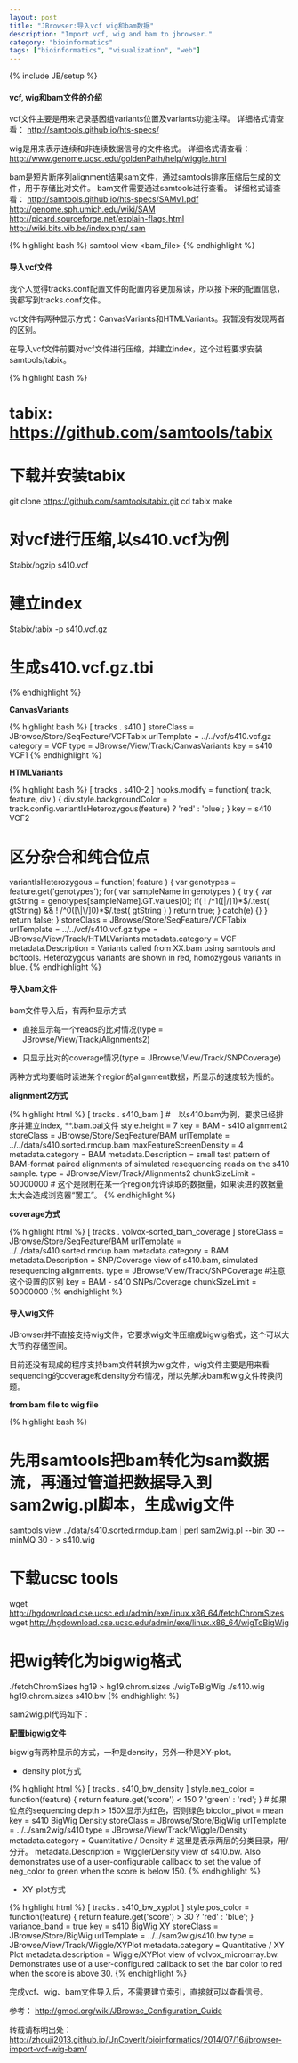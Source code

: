 ```yaml
---
layout: post
title: "JBrowser:导入vcf wig和bam数据"
description: "Import vcf, wig and bam to jbrowser."
category: "bioinformatics"
tags: ["bioinformatics", "visualization", "web"]
---
```

{% include JB/setup %}

#### vcf, wig和bam文件的介绍

vcf文件主要是用来记录基因组variants位置及variants功能注释。
详细格式请查看：
http://samtools.github.io/hts-specs/

wig是用来表示连续和非连续数据信号的文件格式。
详细格式请查看：
http://www.genome.ucsc.edu/goldenPath/help/wiggle.html

bam是短片断序列alignment结果sam文件，通过samtools排序压缩后生成的文件，用于存储比对文件。
bam文件需要通过samtools进行查看。
详细格式请查看：
http://samtools.github.io/hts-specs/SAMv1.pdf
http://genome.sph.umich.edu/wiki/SAM
http://picard.sourceforge.net/explain-flags.html
http://wiki.bits.vib.be/index.php/.sam

{% highlight bash %}
samtool view <bam_file>
{% endhighlight %}

#### 导入vcf文件

我个人觉得tracks.conf配置文件的配置内容更加易读，所以接下来的配置信息，我都写到tracks.conf文件。

vcf文件有两种显示方式：CanvasVariants和HTMLVariants。我暂没有发现两者的区别。

在导入vcf文件前要对vcf文件进行压缩，并建立index，这个过程要求安装samtools/tabix。

{% highlight bash %}
# tabix: https://github.com/samtools/tabix
# 下载并安装tabix
git clone https://github.com/samtools/tabix.git
cd tabix
make

# 对vcf进行压缩,以s410.vcf为例
$tabix/bgzip s410.vcf

# 建立index
$tabix/tabix -p s410.vcf.gz

# 生成s410.vcf.gz.tbi
{% endhighlight %}

**CanvasVariants**

{% highlight bash %}
[ tracks . s410 ]
storeClass = JBrowse/Store/SeqFeature/VCFTabix
urlTemplate = ../../vcf/s410.vcf.gz
category = VCF
type = JBrowse/View/Track/CanvasVariants
key = s410 VCF1
{% endhighlight %}

**HTMLVariants**

{% highlight bash %}
[ tracks . s410-2 ]
hooks.modify = function( track, feature, div ) { div.style.backgroundColor = track.config.variantIsHeterozygous(feature) ? 'red' : 'blue'; }
key = s410 VCF2
# 区分杂合和纯合位点
variantIsHeterozygous = function( feature ) { var genotypes = feature.get('genotypes');  for( var sampleName in genotypes ) { try { var gtString = genotypes[sampleName].GT.values[0]; if( ! /^1([\|\/]1)*$/.test( gtString) && ! /^0([\|\/]0)*$/.test( gtString ) ) return true; } catch(e) {} } return false; }
storeClass = JBrowse/Store/SeqFeature/VCFTabix
urlTemplate = ../../vcf/s410.vcf.gz
type = JBrowse/View/Track/HTMLVariants
metadata.category = VCF
metadata.Description = Variants called from XX.bam using samtools and bcftools.  Heterozygous variants are shown in red, homozygous variants in blue.
{% endhighlight %}

#### 导入bam文件

bam文件导入后，有两种显示方式

+ 直接显示每一个reads的比对情况(type = JBrowse/View/Track/Alignments2)

+ 只显示比对的coverage情况(type = JBrowse/View/Track/SNPCoverage)

两种方式均要临时读进某个region的alignment数据，所显示的速度较为慢的。

**alignment2方式**

{% highlight html %}
[ tracks . s410_bam ]                     #　以s410.bam为例，要求已经排序并建立index, **.bam.bai文件
style.height = 7
key = BAM - s410 alignment2
storeClass = JBrowse/Store/SeqFeature/BAM
urlTemplate = ../../data/s410.sorted.rmdup.bam
maxFeatureScreenDensity = 4
metadata.category = BAM
metadata.Description = small test pattern of BAM-format paired alignments of simulated resequencing reads on the s410 sample.
type = JBrowse/View/Track/Alignments2
chunkSizeLimit = 50000000                  # 这个是限制在某一个region允许读取的数据量，如果读进的数据量太大会造成浏览器“罢工”。
{% endhighlight %}


**coverage方式**

{% highlight html %}
[ tracks . volvox-sorted_bam_coverage ]
storeClass = JBrowse/Store/SeqFeature/BAM
urlTemplate = ../../data/s410.sorted.rmdup.bam
metadata.category = BAM
metadata.Description = SNP/Coverage view of s410.bam, simulated resequencing alignments.
type = JBrowse/View/Track/SNPCoverage       #注意这个设置的区别
key = BAM - s410 SNPs/Coverage
chunkSizeLimit = 50000000
{% endhighlight %}

#### 导入wig文件

JBrowser并不直接支持wig文件，它要求wig文件压缩成bigwig格式，这个可以大大节约存储空间。

目前还没有现成的程序支持bam文件转换为wig文件，wig文件主要是用来看sequencing的coverage和density分布情况，所以先解决bam和wig文件转换问题。

**from bam file to wig file**

{% highlight bash %}
# 先用samtools把bam转化为sam数据流，再通过管道把数据导入到sam2wig.pl脚本，生成wig文件
samtools view ../data/s410.sorted.rmdup.bam | perl sam2wig.pl --bin 30 --minMQ 30 - > s410.wig

# 下载ucsc tools
wget http://hgdownload.cse.ucsc.edu/admin/exe/linux.x86_64/fetchChromSizes
wget http://hgdownload.cse.ucsc.edu/admin/exe/linux.x86_64/wigToBigWig

# 把wig转化为bigwig格式
./fetchChromSizes hg19 > hg19.chrom.sizes
./wigToBigWig ./s410.wig hg19.chrom.sizes s410.bw
{% endhighlight %}

sam2wig.pl代码如下：

<script src="https://gist.github.com/zhoujj2013/2f44ba0c0437f0241cc4.js"></script>

**配置bigwig文件**

bigwig有两种显示的方式，一种是density，另外一种是XY-plot。

+ density plot方式

{% highlight html %}
[ tracks . s410_bw_density ]
style.neg_color = function(feature) { return feature.get('score') < 150 ? 'green' : 'red'; } # 如果位点的sequencing depth > 150X显示为红色，否则绿色
bicolor_pivot = mean
key = s410 BigWig Density
storeClass = JBrowse/Store/BigWig
urlTemplate = ../../sam2wig/s410
type = JBrowse/View/Track/Wiggle/Density
metadata.category = Quantitative / Density # 这里是表示两层的分类目录，用/分开。
metadata.Description = Wiggle/Density view of s410.bw.  Also demonstrates use of a user-configurable callback to set the value of neg_color to green when the score is below 150.
{% endhighlight %}

+ XY-plot方式

{% highlight html %}
[ tracks . s410_bw_xyplot ]
style.pos_color = function(feature) { return feature.get('score') > 30 ? 'red' : 'blue'; }
variance_band = true
key = s410 BigWig XY
storeClass = JBrowse/Store/BigWig
urlTemplate = ../../sam2wig/s410.bw
type = JBrowse/View/Track/Wiggle/XYPlot
metadata.category = Quantitative / XY Plot
metadata.description = Wiggle/XYPlot view of volvox_microarray.bw.  Demonstrates use of a user-configured callback to set the bar color to red when the score is above 30.
{% endhighlight %}

完成vcf、wig、bam文件导入后，不需要建立索引，直接就可以查看信号。

参考：
http://gmod.org/wiki/JBrowse_Configuration_Guide

转载请标明出处：
http://zhoujj2013.github.io/UnCoverIt/bioinformatics/2014/07/16/jbrowser-import-vcf-wig-bam/


